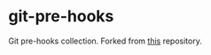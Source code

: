 # git-pre-hooks
Git pre-hooks collection.
Forked from [this](https://github.com/demmonico/bash) repository.
